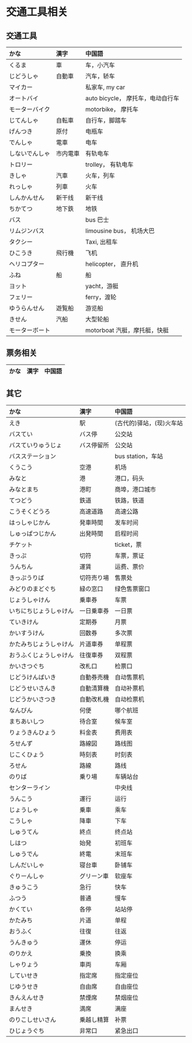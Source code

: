 # 交通工具相关

## 交通工具

|かな|漢字|中国語|
|:--|:--|:--|
|くるま|車|车，小汽车|
|じどうしゃ|自動車|汽车，轿车|
|マイカー||私家车, my car|
|オートバイ||auto bicycle， 摩托车，电动自行车|
|モーターバイク||motorbike， 摩托车|
|じてんしゃ|自転車|自行车，脚踏车|
|げんつき|原付|电瓶车|
|でんしゃ|電車|电车|
|しないでんしゃ|市内電車|有轨电车|
|トロリー||trolley， 有轨电车|
|きしゃ|汽車|火车，列车|
|れっしゃ|列車|火车|
|しんかんせん|新干线|新干线|
|ちかてつ|地下鉄|地铁|
|バス||bus 巴士|
|リムジンバス||limousine bus， 机场大巴|
|タクシー||Taxi, 出租车|
|ひこうき|飛行機|飞机|
|ヘリコプター||helicopter， 直升机|
|ふね|船|船|
|ヨット||yacht，游艇|
|フェリー||ferry，渡轮|
|ゆうらんせん|遊覧船|游览船|
|きせん|汽船|大型轮船|
|モーターボート||motorboat 汽艇，摩托艇，快艇|

## 票务相关

|かな|漢字|中国語|
|:--|:--|:--|


## 其它

|かな|漢字|中国語|
|:--|:--|:--|
|えき|駅|(古代的)驿站，(现)火车站|
|バスてい|バス停|公交站|
|バスていりゅうじょ|バス停留所|公交站|
|バスステーション||bus station，车站|
|くうこう|空港|机场|
|みなと|港|港口，码头|
|みなとまち|港町|商埠，港口城市|
|てつどう|鉄道|铁路，铁道|
|こうそくどうろ|高速道路 |高速公路|
|はっしゃじかん|発車時間|发车时间|
|しゅっぱつじかん|出発時間|启程时间|
|チケット||ticket，票|
|きっぷ|切符|车票，票证|
|うんちん|運賃|运费、票价|
|きっぷうりば|切符売り場|售票处|
|みどりのまどぐち|緑の窓口|绿色售票窗口|
|じょうしゃけん|乗車券|车票|
|いちにちじょうしゃけん|一日乗車券|一日票|
|ていきけん|定期券|月票|
|かいすうけん|回数券|多次票|
|かたみちじょうしゃけん|片道車券|单程票|
|おうふくじょうしゃけん|往復車券|双程票|
|かいさつぐち|改札口|检票口|
|じどうけんばいき|自動券売機|自动售票机|
|じどうせいさんき|自動清算機|自动补票机|
|じどうかいさつき|自動改札機|自动检票机|
|なんびん|何便|哪个航班|
|まちあいしつ|待合室|候车室|
|りょうきんひょう|料金表|费用表|
|ろせんず|路線図|路线图|
|じこくひょう|時刻表|时刻表|
|ろせん|路線|路线|
|のりば|乗り場|车辆站台|
|センターライン||中央线|
|うんこう|運行|运行|
|じょうしゃ|乗車|乘车|
|こうしゃ|降車|下车|
|しゅうてん|終点|终点站|
|しはつ|始発|初班车|
|しゅうでん|終電|末班车|
|しんだいしゃ|寝台車|卧铺车|
|ぐりーんしゃ|グリーン車|软座车|
|きゅうこう|急行|快车|
|ふつう|普通|慢车|
|かくてい|各停|站站停|
|かたみち|片道|单程|
|おうふく|往復|往返|
|うんきゅう|運休|停运|
|のりかえ|乗換|换乘|
|しゃりょう|車両|车厢|
|していせき|指定席|指定座位|
|じゆうせき|自由席|自由座位|
|きんえんせき|禁煙席|禁烟座位|
|まんせき|満席|满座|
|のりこしせいさん|乗越し精算|补票|
|ひじょうぐち|非常口|紧急出口|

